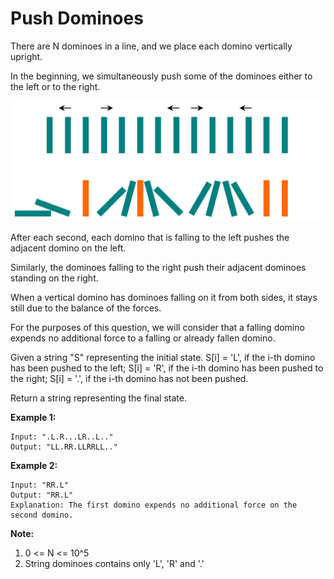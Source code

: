 # Push Dominoes

There are N dominoes in a line, and we place each domino vertically upright.

In the beginning, we simultaneously push some of the dominoes either to the left or to the right.

<img src="./domino.png">

After each second, each domino that is falling to the left pushes the adjacent domino on the left.

Similarly, the dominoes falling to the right push their adjacent dominoes standing on the right.

When a vertical domino has dominoes falling on it from both sides, it stays still due to the balance of the forces.

For the purposes of this question, we will consider that a falling domino expends no additional force to a falling or already fallen domino.

Given a string "S" representing the initial state. S[i] = 'L', if the i-th domino has been pushed to the left; S[i] = 'R', if the i-th domino has been pushed to the right; S[i] = '.', if the i-th domino has not been pushed.

Return a string representing the final state. 

**Example 1:**
````
Input: ".L.R...LR..L.."
Output: "LL.RR.LLRRLL.."
````

**Example 2:**
````
Input: "RR.L"
Output: "RR.L"
Explanation: The first domino expends no additional force on the second domino.
````

**Note:**  
1. 0 <= N <= 10^5
2. String dominoes contains only 'L', 'R' and '.'